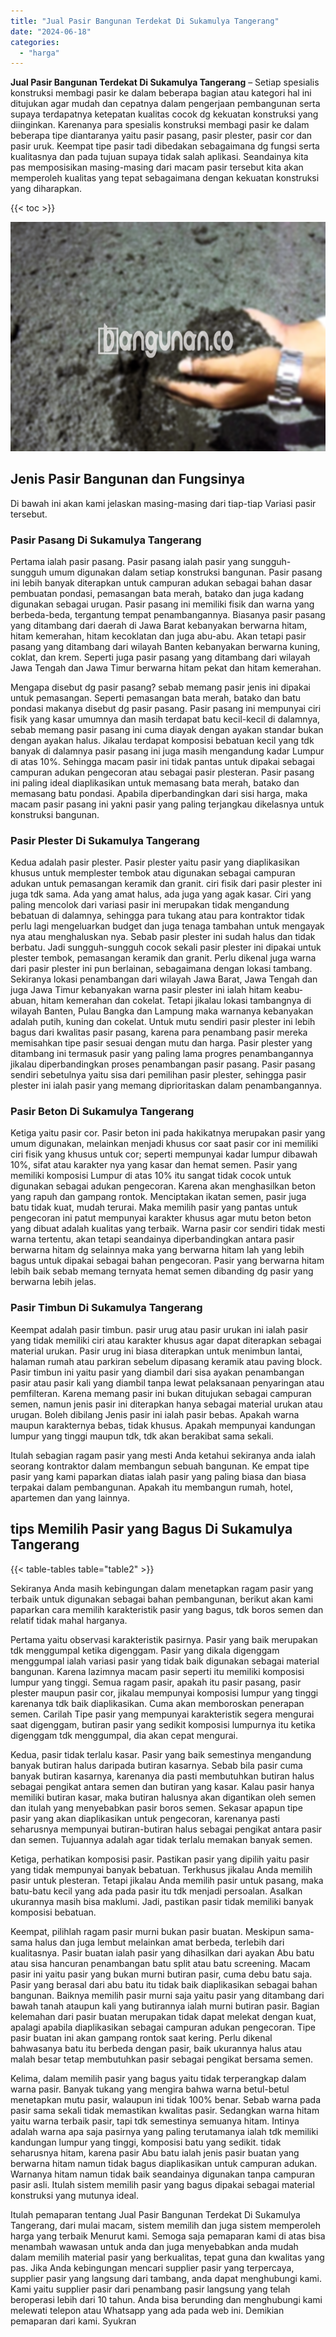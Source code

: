 ```yaml
---
title: "Jual Pasir Bangunan Terdekat Di Sukamulya Tangerang"
date: "2024-06-18"
categories: 
  - "harga"
---
```


**Jual Pasir Bangunan Terdekat Di Sukamulya Tangerang** – Setiap spesialis konstruksi membagi pasir ke dalam beberapa bagian atau kategori hal ini ditujukan agar mudah dan cepatnya dalam pengerjaan pembangunan serta supaya terdapatnya ketepatan kualitas cocok dg kekuatan konstruksi yang diinginkan. Karenanya para spesialis konstruksi membagi pasir ke dalam beberapa tipe diantaranya yaitu pasir pasang, pasir plester, pasir cor dan pasir uruk. Keempat tipe pasir tadi dibedakan sebagaimana dg fungsi serta kualitasnya dan pada tujuan supaya tidak salah aplikasi. Seandainya kita pas memposisikan masing-masing dari macam pasir tersebut kita akan memperoleh kualitas yang tepat sebagaimana dengan kekuatan konstruksi yang diharapkan.

{{< toc >}}

![Jual Pasir Bangunan Terdekat Di Sukamulya Tangerang](/images/jual-pasir-bangunan-54.png)

## Jenis Pasir Bangunan dan Fungsinya

Di bawah ini akan kami jelaskan masing-masing dari tiap-tiap Variasi pasir tersebut.

### Pasir Pasang Di Sukamulya Tangerang

Pertama ialah pasir pasang. Pasir pasang ialah pasir yang sungguh-sungguh umum digunakan dalam setiap konstruksi bangunan. Pasir pasang ini lebih banyak diterapkan untuk campuran adukan sebagai bahan dasar pembuatan pondasi, pemasangan bata merah, batako dan juga kadang digunakan sebagai urugan. Pasir pasang ini memiliki fisik dan warna yang berbeda-beda, tergantung tempat penambangannya. Biasanya pasir pasang yang ditambang dari daerah di Jawa Barat kebanyakan berwarna hitam, hitam kemerahan, hitam kecoklatan dan juga abu-abu. Akan tetapi pasir pasang yang ditambang dari wilayah Banten kebanyakan berwarna kuning, coklat, dan krem. Seperti juga pasir pasang yang ditambang dari wilayah Jawa Tengah dan Jawa Timur berwarna hitam pekat dan hitam kemerahan.

Mengapa disebut dg pasir pasang? sebab memang pasir jenis ini dipakai untuk pemasangan. Seperti pemasangan bata merah, batako dan batu pondasi makanya disebut dg pasir pasang. Pasir pasang ini mempunyai ciri fisik yang kasar umumnya dan masih terdapat batu kecil-kecil di dalamnya, sebab memang pasir pasang ini cuma diayak dengan ayakan standar bukan dengan ayakan halus. Jikalau terdapat komposisi bebatuan kecil yang tdk banyak di dalamnya pasir pasang ini juga masih mengandung kadar Lumpur di atas 10%. Sehingga macam pasir ini tidak pantas untuk dipakai sebagai campuran adukan pengecoran atau sebagai pasir plesteran. Pasir pasang ini paling ideal diaplikasikan untuk memasang bata merah, batako dan memasang batu pondasi. Apabila diperbandingkan dari sisi harga, maka macam pasir pasang ini yakni pasir yang paling terjangkau dikelasnya untuk konstruksi bangunan.

### Pasir Plester Di Sukamulya Tangerang

Kedua adalah pasir plester. Pasir plester yaitu pasir yang diaplikasikan khusus untuk memplester tembok atau digunakan sebagai campuran adukan untuk pemasangan keramik dan granit. ciri fisik dari pasir plester ini juga tdk sama. Ada yang amat halus, ada juga yang agak kasar. Ciri yang paling mencolok dari variasi pasir ini merupakan tidak mengandung bebatuan di dalamnya, sehingga para tukang atau para kontraktor tidak perlu lagi mengeluarkan budget dan juga tenaga tambahan untuk mengayak nya atau menghaluskan nya. Sebab pasir plester ini sudah halus dan tidak berbatu. Jadi sungguh-sungguh cocok sekali pasir plester ini dipakai untuk plester tembok, pemasangan keramik dan granit. Perlu dikenal juga warna dari pasir plester ini pun berlainan, sebagaimana dengan lokasi tambang. Sekiranya lokasi penambangan dari wilayah Jawa Barat, Jawa Tengah dan juga Jawa Timur kebanyakan warna pasir plester ini ialah hitam keabu-abuan, hitam kemerahan dan cokelat. Tetapi jikalau lokasi tambangnya di wilayah Banten, Pulau Bangka dan Lampung maka warnanya kebanyakan adalah putih, kuning dan cokelat. Untuk mutu sendiri pasir plester ini lebih bagus dari kwalitas pasir pasang, karena para penambang pasir mereka memisahkan tipe pasir sesuai dengan mutu dan harga. Pasir plester yang ditambang ini termasuk pasir yang paling lama progres penambangannya jikalau diperbandingkan proses penambangan pasir pasang. Pasir pasang sendiri sebetulnya yaitu sisa dari pemilihan pasir plester, sehingga pasir plester ini ialah pasir yang memang diprioritaskan dalam penambangannya.

### Pasir Beton Di Sukamulya Tangerang

Ketiga yaitu pasir cor. Pasir beton ini pada hakikatnya merupakan pasir yang umum digunakan, melainkan menjadi khusus cor saat pasir cor ini memiliki ciri fisik yang khusus untuk cor; seperti mempunyai kadar lumpur dibawah 10%, sifat atau karakter nya yang kasar dan hemat semen. Pasir yang memiliki komposisi Lumpur di atas 10% itu sangat tidak cocok untuk digunakan sebagai adukan pengecoran. Karena akan menghasilkan beton yang rapuh dan gampang rontok. Menciptakan ikatan semen, pasir juga batu tidak kuat, mudah terurai. Maka memilih pasir yang pantas untuk pengecoran ini patut mempunyai karakter khusus agar mutu beton beton yang dibuat adalah kualitas yang terbaik. Warna pasir cor sendiri tidak mesti warna tertentu, akan tetapi seandainya diperbandingkan antara pasir berwarna hitam dg selainnya maka yang berwarna hitam lah yang lebih bagus untuk dipakai sebagai bahan pengecoran. Pasir yang berwarna hitam lebih baik sebab memang ternyata hemat semen dibanding dg pasir yang berwarna lebih jelas.

### Pasir Timbun Di Sukamulya Tangerang

Keempat adalah pasir timbun. pasir urug atau pasir urukan ini ialah pasir yang tidak memiliki ciri atau karakter khusus agar dapat diterapkan sebagai material urukan. Pasir urug ini biasa diterapkan untuk menimbun lantai, halaman rumah atau parkiran sebelum dipasang keramik atau paving block. Pasir timbun ini yaitu pasir yang diambil dari sisa ayakan penambangan pasir atau pasir kali yang diambil tanpa lewat pelaksanaan penyaringan atau pemfilteran. Karena memang pasir ini bukan ditujukan sebagai campuran semen, namun jenis pasir ini diterapkan hanya sebagai material urukan atau urugan. Boleh dibilang Jenis pasir ini ialah pasir bebas. Apakah warna maupun karakternya bebas, tidak khusus. Apakah mempunyai kandungan lumpur yang tinggi maupun tdk, tdk akan berakibat sama sekali.

Itulah sebagian ragam pasir yang mesti Anda ketahui sekiranya anda ialah seorang kontraktor dalam membangun sebuah bangunan. Ke empat tipe pasir yang kami paparkan diatas ialah pasir yang paling biasa dan biasa terpakai dalam pembangunan. Apakah itu membangun rumah, hotel, apartemen dan yang lainnya.

## tips Memilih Pasir yang Bagus Di Sukamulya Tangerang

{{< table-tables table="table2" >}}

Sekiranya Anda masih kebingungan dalam menetapkan ragam pasir yang terbaik untuk digunakan sebagai bahan pembangunan, berikut akan kami paparkan cara memilih karakteristik pasir yang bagus, tdk boros semen dan relatif tidak mahal harganya.

Pertama yaitu observasi karakteristik pasirnya. Pasir yang baik merupakan tdk menggumpal ketika digenggam. Pasir yang dikala digenggam menggumpal ialah variasi pasir yang tidak baik digunakan sebagai material bangunan. Karena lazimnya macam pasir seperti itu memiliki komposisi lumpur yang tinggi. Semua ragam pasir, apakah itu pasir pasang, pasir plester maupun pasir cor, jikalau mempunyai komposisi lumpur yang tinggi karenanya tdk baik diaplikasikan. Cuma akan memboroskan penerapan semen. Carilah Tipe pasir yang mempunyai karakteristik segera mengurai saat digenggam, butiran pasir yang sedikit komposisi lumpurnya itu ketika digenggam tdk menggumpal, dia akan cepat mengurai.

Kedua, pasir tidak terlalu kasar. Pasir yang baik semestinya mengandung banyak butiran halus daripada butiran kasarnya. Sebab bila pasir cuma banyak butiran kasarnya, karenanya dia pasti membutuhkan butiran halus sebagai pengikat antara semen dan butiran yang kasar. Kalau pasir hanya memiliki butiran kasar, maka butiran halusnya akan digantikan oleh semen dan itulah yang menyebabkan pasir boros semen. Sekasar apapun tipe pasir yang akan diaplikasikan untuk pengecoran, karenanya pasti seharusnya mempunyai butiran-butiran halus sebagai pengikat antara pasir dan semen. Tujuannya adalah agar tidak terlalu memakan banyak semen.

Ketiga, perhatikan komposisi pasir. Pastikan pasir yang dipilih yaitu pasir yang tidak mempunyai banyak bebatuan. Terkhusus jikalau Anda memilih pasir untuk plesteran. Tetapi jikalau Anda memilih pasir untuk pasang, maka batu-batu kecil yang ada pada pasir itu tdk menjadi persoalan. Asalkan ukurannya masih bisa maklumi. Jadi, pastikan pasir tidak memiliki banyak komposisi bebatuan.

Keempat, pilihlah ragam pasir murni bukan pasir buatan. Meskipun sama-sama halus dan juga lembut melainkan amat berbeda, terlebih dari kualitasnya. Pasir buatan ialah pasir yang dihasilkan dari ayakan Abu batu atau sisa hancuran penambangan batu split atau batu screening. Macam pasir ini yaitu pasir yang bukan murni butiran pasir, cuma debu batu saja. Pasir yang berasal dari abu batu itu tidak baik diaplikasikan sebagai bahan bangunan. Baiknya memilih pasir murni saja yaitu pasir yang ditambang dari bawah tanah ataupun kali yang butirannya ialah murni butiran pasir. Bagian kelemahan dari pasir buatan merupakan tidak dapat melekat dengan kuat, apalagi apabila diaplikasikan sebagai campuran adukan pengecoran. Tipe pasir buatan ini akan gampang rontok saat kering. Perlu dikenal bahwasanya batu itu berbeda dengan pasir, baik ukurannya halus atau malah besar tetap membutuhkan pasir sebagai pengikat bersama semen.

Kelima, dalam memilih pasir yang bagus yaitu tidak terperangkap dalam warna pasir. Banyak tukang yang mengira bahwa warna betul-betul menetapkan mutu pasir, walaupun ini tidak 100% benar. Sebab warna pada pasir sama sekali tidak memastikan kwalitas pasir. Sedangkan warna hitam yaitu warna terbaik pasir, tapi tdk semestinya semuanya hitam. Intinya adalah warna apa saja pasirnya yang paling terutamanya ialah tdk memiliki kandungan lumpur yang tinggi, komposisi batu yang sedikit. tidak seharusnya hitam, karena pasir Abu batu ialah jenis pasir buatan yang berwarna hitam namun tidak bagus diaplikasikan untuk campuran adukan. Warnanya hitam namun tidak baik seandainya digunakan tanpa campuran pasir asli. Itulah sistem memilih pasir yang bagus dipakai sebagai material konstruksi yang mutunya ideal.

Itulah pemaparan tentang Jual Pasir Bangunan Terdekat Di Sukamulya Tangerang, dari mulai macam, sistem memilih dan juga sistem memperoleh harga yang terbaik Menurut kami. Semoga saja pemaparan kami di atas bisa menambah wawasan untuk anda dan juga menyebabkan anda mudah dalam memilih material pasir yang berkualitas, tepat guna dan kwalitas yang pas. Jika Anda kebingungan mencari supplier pasir yang terpercaya, supplier pasir yang langsung dari tambang, anda dapat menghubungi kami. Kami yaitu supplier pasir dari penambang pasir langsung yang telah beroperasi lebih dari 10 tahun. Anda bisa berunding dan menghubungi kami melewati telepon atau Whatsapp yang ada pada web ini. Demikian pemaparan dari kami. Syukran
